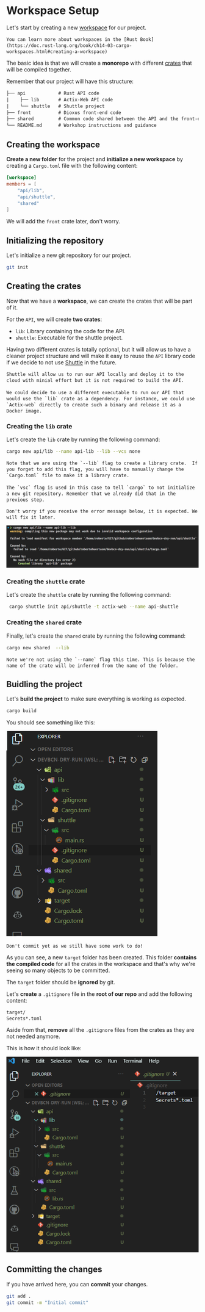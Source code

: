 # Workspace Setup

Let's start by creating a new [workspace](https://doc.rust-lang.org/book/ch14-03-cargo-workspaces.html) for our project. 

```admonish tip title="_Cargo Workspaces_"
You can learn more about workspaces in the [Rust Book](https://doc.rust-lang.org/book/ch14-03-cargo-workspaces.html#creating-a-workspace) 
```

The basic idea is that we will create a **monorepo** with different [crates](https://doc.rust-lang.org/book/ch07-01-packages-and-crates.html) that will be compiled together.

Remember that our project will have this structure:

```txt
├── api            # Rust API code
|    ├── lib       # Actix-Web API code
|    └── shuttle   # Shuttle project
├── front          # Dioxus front-end code
├── shared         # Common code shared between the API and the front-end
└── README.md      # Workshop instructions and guidance
```

## Creating the workspace

**Create a new folder** for the project and **initialize a new workspace** by creating a `Cargo.toml` file with the following content:

```toml
[workspace]
members = [
    "api/lib",
    "api/shuttle",
    "shared"
]
```

We will add the `front` crate later, don't worry.

## Initializing the repository

Let's initialize a new git repository for our project. 

```bash
git init
```

## Creating the crates

Now that we have a **workspace**, we can create the crates that will be part of it.

For the `API`, we will create **two crates**:
- `lib`: Library containing the code for the API.
- `shuttle`: Executable for the shuttle project.

Having two different crates is totally optional, but it will allow us to have a cleaner project structure and will make it easy to reuse the `API` library code if we decide to not use [Shuttle](https://www.shuttle.rs/) in the future.

``` admonish tip title="Shuttle"
Shuttle will allow us to run our API locally and deploy it to the cloud with minial effort but it is not required to build the API.

We could decide to use a different executable to run our API that would use the `lib` crate as a dependency. For instance, we could use `Actix-web` directly to create such a binary and release it as a Docker image.
```

### Creating the `lib` crate

Let's create the `lib` crate by running the following command:

```bash	
cargo new api/lib --name api-lib --lib --vcs none
```


```admonish tip title="Cargo New"
Note that we are using the `--lib` flag to create a library crate.	If you forget to add this flag, you will have to manually change the `Cargo.toml` file to make it a library crate.

The `vsc` flag is used in this case to tell `cargo` to not initialize a new git repository. Remember that we already did that in the previous step.
```

```admonish warning
Don't worry if you receive the error message below, it is expected. We will fix it later.
```

![Workspace Error](./assets/workspace_error.png)

### Creating the `shuttle` crate

Let's create the `shuttle` crate by running the following command:

```bash
 cargo shuttle init api/shuttle -t actix-web --name api-shuttle
```

### Creating the `shared` crate

Finally, let's create the `shared` crate by running the following command:

```bash
cargo new shared  --lib
```

```admonish tip 
Note we're not using the `--name` flag this time. This is because the name of the crate will be inferred from the name of the folder.
```

## Buidling the project

Let's **build the project** to make sure everything is working as expected.

```bash
cargo build
```

You should see something like this:

![Cargo Build](./assets/cargo_build.png)

```admonish warning
Don't commit yet as we still have some work to do!
```

As you can see, a new `target` folder has been created. This folder **contains the compiled code** for all the crates in the workspace and that's why we're seeing so many objects to be committed.

The `target` folder should be **ignored** by git. 

Let's **create** a `.gitignore` file in the **root of our repo** and add the following content:

```.gitingnore
target/
Secrets*.toml
```

Aside from that, **remove** all the `.gitignore` files from the crates as they are not needed anymore.

This is how it should look like:

![.gitignore](./assets/gitignore.png)

## Committing the changes

If you have arrived here, you can **commit** your changes.

```bash
git add .
git commit -m "Initial commit"
```
